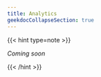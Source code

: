 ```yaml
---
title: Analytics
geekdocCollapseSection: true
---
```


{{< hint type=note >}}

*Coming soon*

{{< /hint >}}
